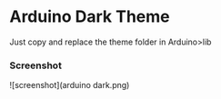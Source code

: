 # Arduino Dark Theme
Just copy and replace the theme folder in Arduino>lib
### Screenshot
![screenshot](arduino dark.png)

